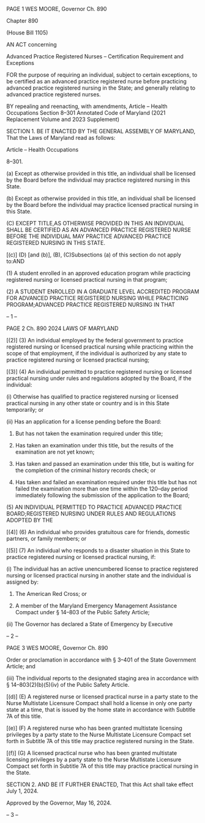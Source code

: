 PAGE 1
WES MOORE, Governor Ch. 890

Chapter 890

(House Bill 1105)

AN ACT concerning

Advanced Practice Registered Nurses – Certification Requirement and
Exceptions

FOR the purpose of requiring an individual, subject to certain exceptions, to be certified as
an advanced practice registered nurse before practicing advanced practice registered
nursing in the State; and generally relating to advanced practice registered nurses.

BY repealing and reenacting, with amendments,
Article – Health Occupations
Section 8–301
Annotated Code of Maryland
(2021 Replacement Volume and 2023 Supplement)

SECTION 1. BE IT ENACTED BY THE GENERAL ASSEMBLY OF MARYLAND,
That the Laws of Maryland read as follows:

Article – Health Occupations

8–301.

(a) Except as otherwise provided in this title, an individual shall be licensed by
the Board before the individual may practice registered nursing in this State.

(b) Except as otherwise provided in this title, an individual shall be licensed by
the Board before the individual may practice licensed practical nursing in this State.

(C) EXCEPT TITLE,AS OTHERWISE PROVIDED IN THIS AN INDIVIDUAL
SHALL BE CERTIFIED AS AN ADVANCED PRACTICE REGISTERED NURSE BEFORE THE
INDIVIDUAL MAY PRACTICE ADVANCED PRACTICE REGISTERED NURSING IN THIS
STATE.

[(c)] (D) [and (b)], (B), (C)Subsections (a) of this section do not apply to:AND

(1) A student enrolled in an approved education program while practicing
registered nursing or licensed practical nursing in that program;

(2) A STUDENT ENROLLED IN A GRADUATE LEVEL ACCREDITED
PROGRAM FOR ADVANCED PRACTICE REGISTERED NURSING WHILE PRACTICING
PROGRAM;ADVANCED PRACTICE REGISTERED NURSING IN THAT

– 1 –

PAGE 2
Ch. 890 2024 LAWS OF MARYLAND

[(2)] (3) An individual employed by the federal government to practice
registered nursing or licensed practical nursing while practicing within the scope of that
employment, if the individual is authorized by any state to practice registered nursing or
licensed practical nursing;

[(3)] (4) An individual permitted to practice registered nursing or
licensed practical nursing under rules and regulations adopted by the Board, if the
individual:

(i) Otherwise has qualified to practice registered nursing or licensed
practical nursing in any other state or country and is in this State temporarily; or

(ii) Has an application for a license pending before the Board:

1. But has not taken the examination required under this
title;

2. Has taken an examination under this title, but the results
of the examination are not yet known;

3. Has taken and passed an examination under this title, but
is waiting for the completion of the criminal history records check; or

4. Has taken and failed an examination required under this
title but has not failed the examination more than one time within the 120–day period
immediately following the submission of the application to the Board;

(5) AN INDIVIDUAL PERMITTED TO PRACTICE ADVANCED PRACTICE
BOARD;REGISTERED NURSING UNDER RULES AND REGULATIONS ADOPTED BY THE

[(4)] (6) An individual who provides gratuitous care for friends, domestic
partners, or family members; or

[(5)] (7) An individual who responds to a disaster situation in this State
to practice registered nursing or licensed practical nursing, if:

(i) The individual has an active unencumbered license to practice
registered nursing or licensed practical nursing in another state and the individual is
assigned by:

1. The American Red Cross; or

2. A member of the Maryland Emergency Management
Assistance Compact under § 14–803 of the Public Safety Article;

(ii) The Governor has declared a State of Emergency by Executive

– 2 –

PAGE 3
WES MOORE, Governor Ch. 890

Order or proclamation in accordance with § 3–401 of the State Government Article; and

(iii) The individual reports to the designated staging area in
accordance with § 14–803(2)(b)(5)(iv) of the Public Safety Article.

[(d)] (E) A registered nurse or licensed practical nurse in a party state to the
Nurse Multistate Licensure Compact shall hold a license in only one party state at a time,
that is issued by the home state in accordance with Subtitle 7A of this title.

[(e)] (F) A registered nurse who has been granted multistate licensing privileges
by a party state to the Nurse Multistate Licensure Compact set forth in Subtitle 7A of this
title may practice registered nursing in the State.

[(f)] (G) A licensed practical nurse who has been granted multistate licensing
privileges by a party state to the Nurse Multistate Licensure Compact set forth in Subtitle
7A of this title may practice practical nursing in the State.

SECTION 2. AND BE IT FURTHER ENACTED, That this Act shall take effect July
1, 2024.

Approved by the Governor, May 16, 2024.

– 3 –